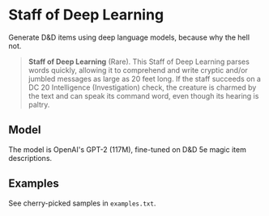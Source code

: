 # Staff of Deep Learning

Generate D&D items using deep language models, because why the hell not.

> **Staff of Deep Learning** (Rare). This Staff of Deep Learning parses words quickly, allowing it to comprehend and write cryptic and/or jumbled messages as large as 20 feet long. If the staff succeeds on a DC 20 Intelligence (Investigation) check, the creature is charmed by the text and can speak its command word, even though its hearing is paltry.

## Model

The model is OpenAI's GPT-2 (117M), fine-tuned on D&D 5e magic item descriptions.

## Examples

See cherry-picked samples in `examples.txt`.
